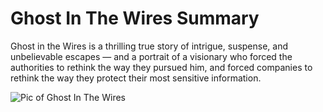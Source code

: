 
# Ghost In The Wires Summary
Ghost in the Wires is a thrilling true story of intrigue, suspense, and unbelievable escapes — and a portrait of a visionary who forced the authorities to rethink the way they pursued him, and forced companies to rethink the way they protect their most sensitive information.

![Pic of Ghost In The Wires](https://i0.wp.com/www.allencheng.com/wp-content/uploads/2020/11/2922-ghost-in-the-wires.jpg?w=199&ssl=1)
